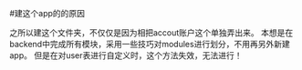 #建这个app的的原因

之所以建这个文件夹，不仅仅是因为相把accout账户这个单独弄出来。
本想是在backend中完成所有模块，采用一些技巧对modules进行划分，不用再另外新建app。
但是在对user表进行自定义时，这个方法失效，无法进行！